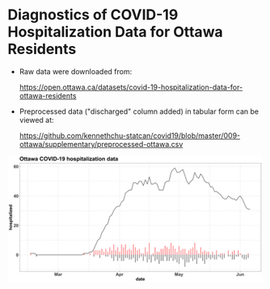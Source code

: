 
Diagnostics of COVID-19 Hospitalization Data for Ottawa Residents
=================================================================

*  Raw data were downloaded from:

    https://open.ottawa.ca/datasets/covid-19-hospitalization-data-for-ottawa-residents

*  Preprocessed data ("discharged" column added) in tabular form can be viewed at:

    https://github.com/kennethchu-statcan/covid19/blob/master/009-ottawa/supplementary/preprocessed-ottawa.csv

<img src="./supplementary/plot-ottawa-hospitalization.png" width="1000">


